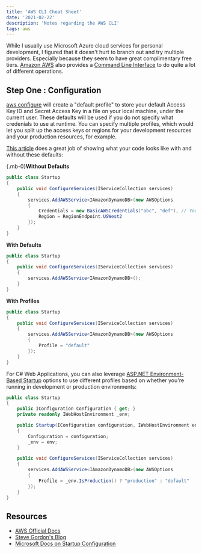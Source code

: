 ```yaml
---
title: 'AWS CLI Cheat Sheet'
date: '2021-02-22'
description: 'Notes regarding the AWS CLI'
tags: aws
---
```


While I usually use Microsoft Azure cloud services for personal development, I figured that it doesn't hurt to branch out and try multiple providers. Especially because they seem to have great complimentary free tiers. [Amazon AWS](https://aws.amazon.com/) also provides a [Command Line Interface](https://aws.amazon.com/cli/) to do quite a lot of different operations.

## Step One : Configuration

[aws configure](https://docs.aws.amazon.com/cli/latest/userguide/cli-configure-files.html) will create a "default profile" to store your default Access Key ID and Secret Access Key in a file on your local machine, under the current user. These defaults will be used if you do not specify what credenials to use at runtime. You can specify multiple profiles, which would let you split up the access keys or regions for your development resources and your production resources, for example.

[This article](https://www.stevejgordon.co.uk/credential-loading-and-the-aws-sdk-for-dotnet-deep-dive) does a great job of showing what your code looks like with and without these defaults:

{.mb-0}**Without Defaults**
```csharp
public class Startup
{
    public void ConfigureServices(IServiceCollection services)
    {
        services.AddAWSService<IAmazonDynamoDB>(new AWSOptions
        {
            Credentials = new BasicAWSCredentials("abc", "def"), // Your secret information
            Region = RegionEndpoint.USWest2
        });
    }
}
```

**With Defaults**
```csharp
public class Startup
{
    public void ConfigureServices(IServiceCollection services)
    {
        services.AddAWSService<IAmazonDynamoDB>();
    }
}
```

**With Profiles**
```csharp
public class Startup
{
    public void ConfigureServices(IServiceCollection services)
    {
        services.AddAWSService<IAmazonDynamoDB>(new AWSOptions
        {
            Profile = "default"
        });
    }
}
```

For C# Web Applications, you can also leverage [ASP.NET Environment-Based Startup](https://docs.microsoft.com/en-us/aspnet/core/fundamentals/environments?view=aspnetcore-5.0#environment-based-startup-class-and-methods) options to use different profiles based on whether you're running in development or production environments:
```csharp
public class Startup
{
    public IConfiguration Configuration { get; }
    private readonly IWebHostEnvironment _env;

    public Startup(IConfiguration configuration, IWebHostEnvironment env)
    {
        Configuration = configuration;
        _env = env;
    }

    public void ConfigureServices(IServiceCollection services)
    {
        services.AddAWSService<IAmazonDynamoDB>(new AWSOptions
        {
            Profile = _env.IsProduction() ? "production" : "default"
        });
    }
}
```

## Resources

* [AWS Official Docs](https://docs.aws.amazon.com/cli/latest/userguide/cli-configure-files.html)
* [Steve Gordon's Blog](https://www.stevejgordon.co.uk/credential-loading-and-the-aws-sdk-for-dotnet-deep-dive)
* [Microsoft Docs on Startup Configuration](https://docs.microsoft.com/en-us/aspnet/core/fundamentals/environments?view=aspnetcore-5.0#environment-based-startup-class-and-methods)